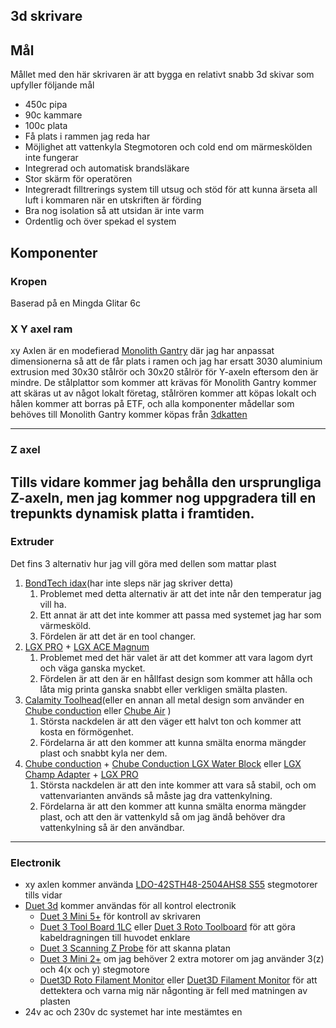 ## 3d skrivare

## Mål

Mållet med den här skrivaren är att bygga en relativt snabb 3d skivar som upfyller följande mål

- 450c pipa
- 90c kammare
- 100c plata
- Få plats i rammen jag reda har
- Möjlighet att vattenkyla Stegmotoren och cold end om märmeskölden inte fungerar
- Integrerad och automatisk brandsläkare
- Stor skärm för operatören
- Integreradt filltrerings system till utsug och stöd för att kunna ärseta all luft i kommaren när en utskriften är förding
- Bra nog isolation så att utsidan är inte varm
- Ordentlig och över spekad el system

## Komponenter

### Kropen

Baserad på en Mingda Glitar 6c

### X Y axel ram

xy Axlen är en modefierad [Monolith Gantry](https://github.com/CloakedWayne/Monolith_Gantry_V2-VThttps:/) där jag har anpassat dimensionerna så att de får plats i ramen och jag har ersatt 3030 aluminium extrusion med 30x30 stålrör och 30x20 stålrör för Y-axeln eftersom den är mindre. De stålplattor som kommer att krävas för Monolith Gantry kommer att skäras ut av något lokalt företag, stålrören kommer att köpas lokalt och hålen kommer att borras på ETF, och alla komponenter mådellar som behöves till Monolith Gantry kommer köpas från [3dkatten](https://www.3dkatten.se/ "https://www.3dkatten.se")

---



### Z axel

Tills vidare kommer jag behålla den ursprungliga Z-axeln, men jag kommer nog uppgradera till en trepunkts dynamisk platta i framtiden.
---



### Extruder

Det fins 3 alternativ hur jag vill göra med dellen som mattar plast

1. [BondTech idax](https://www.bondtech.se/indx-by-bondtech/)(har inte sleps när jag skriver detta)
    1. Problemet med detta alternativ är att det inte når den temperatur jag vill ha.
    2. Ett annat är att det inte kommer att passa med systemet jag har som värmesköld.
    3. Fördelen är att det är en tool changer.
2. [LGX PRO](https://www.bondtech.se/product/lgx-pro-large-gears-extruder/) + [LGX ACE Magnum](https://www.bondtech.se/product/lgx-ace-magnum-plus-hotend/)
   1. Problemet med det här valet är att det kommer att vara lagom dyrt och väga ganska mycket.
   2. Fördelen är att den är en hållfast design som kommer att hålla och låta mig printa ganska snabbt eller verkligen smälta plasten.
3. [Calamity Toolhead](https://www.lukeslabonline.com/products/calamity-toolhead-electronics-fans?pr_prod_strat=e5_desc&pr_rec_id=733d66568&pr_rec_pid=9254720569645&pr_ref_pid=9738161357101&pr_seq=uniform)(eller en annan all metal design som använder en [Chube conduction](https://www.lukeslabonline.com/products/chube-conductionhttps:/) eller [Chube Air](https://www.lukeslabonline.com/products/chube-air) )
   1. Största nackdelen är att den väger ett halvt ton och kommer att kosta en förmögenhet.
   2. Fördelarna är att den kommer att kunna smälta enorma mängder plast och snabbt kyla ner dem.
4. [Chube conduction](https://www.lukeslabonline.com/products/chube-conductionhttps:/) + [Chube Conduction  LGX Water Block](https://www.lukeslabonline.com/products/chube-conduction-water-block) eller [LGX Champ Adapter](https://www.lukeslabonline.com/products/chube-lgx-champ?pr_prod_strat=e5_desc&pr_rec_id=590d7d986&pr_rec_pid=9569019363629&pr_ref_pid=9675655446829&pr_seq=uniform) + [LGX PRO](https://www.bondtech.se/product/lgx-pro-large-gears-extruder/)
   1. Största nackdelen är att den inte kommer att vara så stabil, och om vattenvarianten används så måste jag dra vattenkylning.
   2. Fördelarna är att den kommer att kunna smälta enorma mängder plast, och att den är vattenkyld så om jag ändå behöver dra vattenkylning så är den användbar.



---



### Electronik

- xy axlen kommer använda [LDO-42STH48-2504AHS8 S55](https://3dkatten.se/products/ldo-42sth48-2504ahs8-s55-1) stegmotorer tills vidar
- [Duet 3d](https://www.duet3d.com/) kommer användas för all kontrol electronik
  - [Duet 3 Mini 5+](https://www.duet3d.com/duet3mini5plus) för kontroll av skrivaren
  - [Duet 3 Tool Board 1LC](https://www.duet3d.com/duet3toolboard1lc) eller [Duet 3 Roto Toolboard](https://www.duet3d.com/Duet3RotoToolboard) för att göra kabeldragningen till huvodet enklare
  - [Duet 3 Scanning Z Probe](https://www.duet3d.com/Duet3ScanningZProbe) för att skanna platan
  - [Duet 3 Mini 2+](https://www.duet3d.com/duet3expansionmini2plus) om jag behöver 2 extra motorer om jag använder 3(z) och 4(x och y) stegmotore
  - [Duet3D Roto Filament Monitor](https://www.duet3d.com/rotofilamentmonitor) eller [Duet3D Filament Monitor](https://www.duet3d.com/filamentmonitor) för att dettektera och varna mig när någonting är fell med matningen av plasten
- 24v ac och 230v dc systemet har inte mestämtes en
